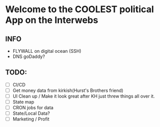 # Welcome to the COOLEST political App on the Interwebs

## INFO

- FLYWALL on digital ocean (SSH)
- DNS goDaddy?

## TODO:

- [ ] CI/CD
- [ ] Get money data from kirkish(Hurst's Brothers friend)
- [ ] UI Clean up / Make it look great after KH just threw things all over it.
- [ ] State map
- [ ] CRON jobs for data
- [ ] State/Local Data?
- [ ] Marketing / Profit
